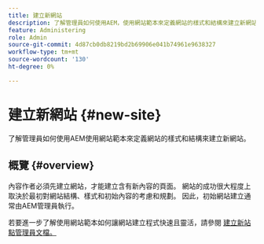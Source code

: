 ```yaml
---
title: 建立新網站
description: 了解管理員如何使用AEM，使用網站範本來定義網站的樣式和結構來建立新網站。
feature: Administering
role: Admin
source-git-commit: 4d87cb0db8219bd2b69906e041b74961e9638327
workflow-type: tm+mt
source-wordcount: '130'
ht-degree: 0%

---
```



# 建立新網站 {#new-site}

了解管理員如何使用AEM使用網站範本來定義網站的樣式和結構來建立新網站。

## 概覽 {#overview}

內容作者必須先建立網站，才能建立含有新內容的頁面。 網站的成功很大程度上取決於最初對網站結構、樣式和初始內容的考慮和規劃。 因此，初始網站建立通常由AEM管理員執行。

若要進一步了解使用網站範本如何讓網站建立程式快速且靈活，請參閱 [建立新站點管理員文檔。](/help/sites-cloud/administering/site-creation/create-site.md)
